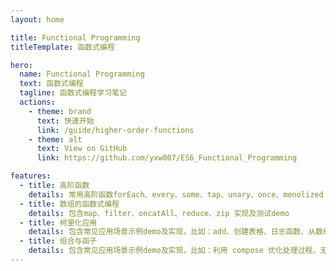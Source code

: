 ```yaml
---
layout: home

title: Functional Programming
titleTemplate: 函数式编程

hero:
  name: Functional Programming
  text: 函数式编程
  tagline: 函数式编程学习笔记
  actions:
    - theme: brand
      text: 快速开始
      link: /guide/higher-order-functions
    - theme: alt
      text: View on GitHub
      link: https://github.com/yxw007/ES6_Functional_Programming

features:
  - title: 高阶函数
    details: 常用高阶函数forEach、every、some、tap、unary、once、menolized 实现及测试demo
  - title: 数组的函数式编程
    details: 包含map、filter、oncatAll、reduce、zip 实现及测试demo
  - title: 柯里化应用
    details: 包含常见应用场景示例demo及实现，比如：add、创建表格、日志函数、从数组中寻找包含数字的元素等
  - title: 组合与函子
    details: 包含常见应用场景示例demo及实现，比如：利用 compose 优化处理过程、无法直接利用compose,通过partial转换后再使用compose等
---
```

